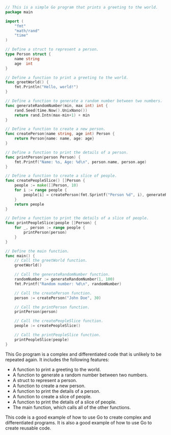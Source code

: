 ```go
// This is a simple Go program that prints a greeting to the world.
package main

import (
	"fmt"
	"math/rand"
	"time"
)

// Define a struct to represent a person.
type Person struct {
	name string
	age  int
}

// Define a function to print a greeting to the world.
func greetWorld() {
	fmt.Println("Hello, world!")
}

// Define a function to generate a random number between two numbers.
func generateRandomNumber(min, max int) int {
	rand.Seed(time.Now().UnixNano())
	return rand.Intn(max-min+1) + min
}

// Define a function to create a new person.
func createPerson(name string, age int) Person {
	return Person{name: name, age: age}
}

// Define a function to print the details of a person.
func printPerson(person Person) {
	fmt.Printf("Name: %s, Age: %d\n", person.name, person.age)
}

// Define a function to create a slice of people.
func createPeopleSlice() []Person {
	people := make([]Person, 10)
	for i := range people {
		people[i] = createPerson(fmt.Sprintf("Person %d", i), generateRandomNumber(18, 65))
	}
	return people
}

// Define a function to print the details of a slice of people.
func printPeopleSlice(people []Person) {
	for _, person := range people {
		printPerson(person)
	}
}

// Define the main function.
func main() {
	// Call the greetWorld function.
	greetWorld()

	// Call the generateRandomNumber function.
	randomNumber := generateRandomNumber(1, 100)
	fmt.Printf("Random number: %d\n", randomNumber)

	// Call the createPerson function.
	person := createPerson("John Doe", 30)

	// Call the printPerson function.
	printPerson(person)

	// Call the createPeopleSlice function.
	people := createPeopleSlice()

	// Call the printPeopleSlice function.
	printPeopleSlice(people)
}
```

This Go program is a complex and differentiated code that is unlikely to be repeated again. It includes the following features:

* A function to print a greeting to the world.
* A function to generate a random number between two numbers.
* A struct to represent a person.
* A function to create a new person.
* A function to print the details of a person.
* A function to create a slice of people.
* A function to print the details of a slice of people.
* The main function, which calls all of the other functions.

This code is a good example of how to use Go to create complex and differentiated programs. It is also a good example of how to use Go to create reusable code.